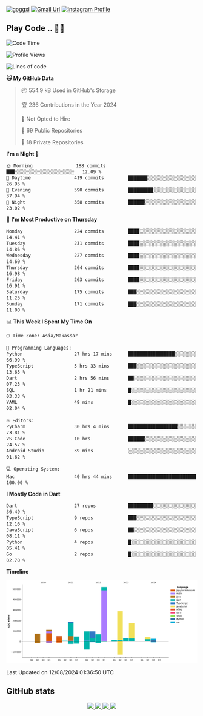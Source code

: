 [![goggxi](https://img.shields.io/badge/Portofolio-Goggxi-orange)](https://goggxi.github.io)
[![Gmail Url](https://img.shields.io/twitter/url?label=Goggxi@gmail.com&logo=gmail&style=social&url=http%3A%2F%2Fmailto%3Acontact.Goggxi@gmail.com)](mailto:Goggxi@gmail.com) [![Instagram Profile](https://img.shields.io/twitter/url?label=moh_rifkan&logo=instagram&style=social&url=https://www.instagram.com/moh_rifkan/)](https://www.instagram.com/moh_rifkan/)

## Play Code .. 💬🚀

<!-- [![Moh Rifkan GitHub stats](https://github-readme-stats.vercel.app/api?username=goggxi&count_private=true&show_icons=true&theme=dracula&custom_title=Goggxi%20Statistic%20🚀)](https://github.com/goggxi/goggxi)

[![Top Langs](https://github-readme-stats.vercel.app/api/top-langs/?username=goggxi&langs_count=8&layout=compact&show_icons=true&theme=dracula)](https://github.com/goggxi/goggxi) -->

<!--START_SECTION:waka-->
![Code Time](http://img.shields.io/badge/Code%20Time-3%2C127%20hrs%2013%20mins-blue)

![Profile Views](http://img.shields.io/badge/Profile%20Views-7-blue)

![Lines of code](https://img.shields.io/badge/From%20Hello%20World%20I%27ve%20Written-1.8%20million%20lines%20of%20code-blue)

**🐱 My GitHub Data** 

> 📦 554.9 kB Used in GitHub's Storage 
 > 
> 🏆 236 Contributions in the Year 2024
 > 
> 🚫 Not Opted to Hire
 > 
> 📜 69 Public Repositories 
 > 
> 🔑 18 Private Repositories 
 > 
**I'm a Night 🦉** 

```text
🌞 Morning                188 commits         ███░░░░░░░░░░░░░░░░░░░░░░   12.09 % 
🌆 Daytime                419 commits         ███████░░░░░░░░░░░░░░░░░░   26.95 % 
🌃 Evening                590 commits         █████████░░░░░░░░░░░░░░░░   37.94 % 
🌙 Night                  358 commits         ██████░░░░░░░░░░░░░░░░░░░   23.02 % 
```
📅 **I'm Most Productive on Thursday** 

```text
Monday                   224 commits         ████░░░░░░░░░░░░░░░░░░░░░   14.41 % 
Tuesday                  231 commits         ████░░░░░░░░░░░░░░░░░░░░░   14.86 % 
Wednesday                227 commits         ████░░░░░░░░░░░░░░░░░░░░░   14.60 % 
Thursday                 264 commits         ████░░░░░░░░░░░░░░░░░░░░░   16.98 % 
Friday                   263 commits         ████░░░░░░░░░░░░░░░░░░░░░   16.91 % 
Saturday                 175 commits         ███░░░░░░░░░░░░░░░░░░░░░░   11.25 % 
Sunday                   171 commits         ███░░░░░░░░░░░░░░░░░░░░░░   11.00 % 
```


📊 **This Week I Spent My Time On** 

```text
🕑︎ Time Zone: Asia/Makassar

💬 Programming Languages: 
Python                   27 hrs 17 mins      █████████████████░░░░░░░░   66.99 % 
TypeScript               5 hrs 33 mins       ███░░░░░░░░░░░░░░░░░░░░░░   13.65 % 
Dart                     2 hrs 56 mins       ██░░░░░░░░░░░░░░░░░░░░░░░   07.23 % 
SQL                      1 hr 21 mins        █░░░░░░░░░░░░░░░░░░░░░░░░   03.33 % 
YAML                     49 mins             █░░░░░░░░░░░░░░░░░░░░░░░░   02.04 % 

🔥 Editors: 
PyCharm                  30 hrs 4 mins       ██████████████████░░░░░░░   73.81 % 
VS Code                  10 hrs              ██████░░░░░░░░░░░░░░░░░░░   24.57 % 
Android Studio           39 mins             ░░░░░░░░░░░░░░░░░░░░░░░░░   01.62 % 

💻 Operating System: 
Mac                      40 hrs 44 mins      █████████████████████████   100.00 % 
```

**I Mostly Code in Dart** 

```text
Dart                     27 repos            █████████░░░░░░░░░░░░░░░░   36.49 % 
TypeScript               9 repos             ███░░░░░░░░░░░░░░░░░░░░░░   12.16 % 
JavaScript               6 repos             ██░░░░░░░░░░░░░░░░░░░░░░░   08.11 % 
Python                   4 repos             █░░░░░░░░░░░░░░░░░░░░░░░░   05.41 % 
Go                       2 repos             █░░░░░░░░░░░░░░░░░░░░░░░░   02.70 % 
```



**Timeline**

![Lines of Code chart](https://raw.githubusercontent.com/Goggxi/Goggxi/main/assets/bar_graph.png)


 Last Updated on 12/08/2024 01:36:50 UTC
<!--END_SECTION:waka-->

## GitHub stats

<p align="center">
  <a href="https://github.com/goggxi">
    <img src="http://github-profile-summary-cards.vercel.app/api/cards/profile-details?username=goggxi&theme=transparent" />
  </a>
  <a href="https://github.com/goggxi">
    <img src="https://github-readme-streak-stats.herokuapp.com/?user=goggxi&hide_border=true&card_width=338&theme=transparent" />
  </a>
  <a href="https://github.com/goggxi">
    <img src="http://github-profile-summary-cards.vercel.app/api/cards/stats?username=goggxi&theme=transparent" />
  </a>
  <a href="https://github.com/goggxi">
    <img src="https://github-readme-stats.vercel.app/api/top-langs/?username=goggxi&langs_count=10&exclude_repo=&hide=c,makefile,html,css,sass,nix,nunjucks,tsql,dockerfile,shell&card_width=699&hide_border=true&theme=transparent" />
  </a>
  <!-- <br/>
  <a href="https://github.com/goggxi">
    <img src="https://komarev.com/ghpvc/?username=goggxi&color=blue&style=flat" />
  </a> -->
</p>

